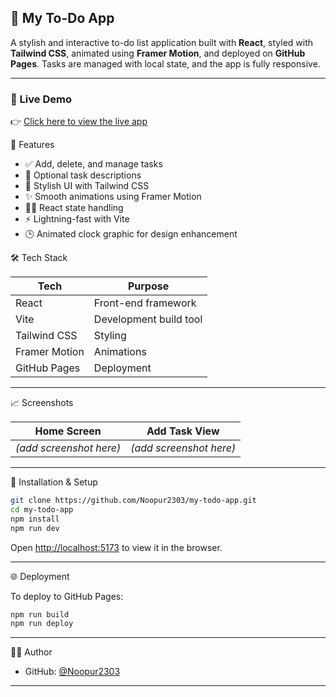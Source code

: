 ## 📝 My To-Do App

A stylish and interactive to-do list application built with **React**, styled with **Tailwind CSS**, animated using **Framer Motion**, and deployed on **GitHub Pages**. Tasks are managed with local state, and the app is fully responsive.

---

### 🔗 Live Demo

👉 [Click here to view the live app](https://Noopur2303.github.io/my-todo-app)


🚀 Features

* ✅ Add, delete, and manage tasks
* 📝 Optional task descriptions
* 🎨 Stylish UI with Tailwind CSS
* ✨ Smooth animations using Framer Motion
* 🧒‍♂️ React state handling
* ⚡ Lightning-fast with Vite
* 🕒 Animated clock graphic for design enhancement


 🛠️ Tech Stack

| Tech                | Purpose                |
| --------------------| ---------------------- |
| React               | Front-end framework    |
| Vite                | Development build tool |
| Tailwind CSS        | Styling                |
| Framer Motion       | Animations             |
| GitHub Pages        | Deployment             |

---

 📈 Screenshots

| Home Screen             | Add Task View           |
| ----------------------- | ----------------------- |
| *(add screenshot here)* | *(add screenshot here)* |

---
 📆 Installation & Setup

```bash
git clone https://github.com/Noopur2303/my-todo-app.git
cd my-todo-app
npm install
npm run dev
```

Open [http://localhost:5173](http://localhost:5173) to view it in the browser.

---
 🌐 Deployment

To deploy to GitHub Pages:

```bash
npm run build
npm run deploy
```

---

👩‍💼 Author

* GitHub: [@Noopur2303](https://github.com/Noopur2303)

---

